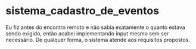 # sistema_cadastro_de_eventos

Eu fiz antes do encontro remoto e não sabia exatamente o quanto estava sendo exigido, então acabei implementando input mesmo sem ser necessário. De qualquer forma,
o sistema atende aos requisitos propostos.
